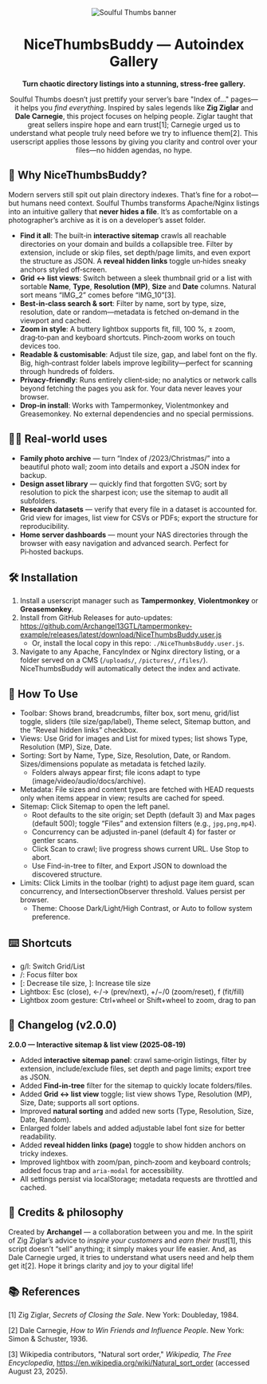 <div align="center">

![Soulful Thumbs banner]({{file:file-JkmiJ86Ne92nWh2tDQ3JTi}})

# NiceThumbsBuddy — Autoindex Gallery

**Turn chaotic directory listings into a stunning, stress‑free gallery.**

Soulful Thumbs doesn’t just prettify your server’s bare "Index of…" pages—it helps you _find everything_.  Inspired by sales legends like **Zig Ziglar** and **Dale Carnegie**, this project focuses on helping people.  Ziglar taught that great sellers inspire hope and earn trust[1]; Carnegie urged us to understand what people truly need before we try to influence them[2].  This userscript applies those lessons by giving you clarity and control over your files—no hidden agendas, no hype.

</div>

## 🚀 Why NiceThumbsBuddy?

Modern servers still spit out plain directory indexes.  That’s fine for a robot—but humans need context.  Soulful Thumbs transforms Apache/Nginx listings into an intuitive gallery that **never hides a file**.  It’s as comfortable on a photographer’s archive as it is on a developer’s asset folder.

* **Find it all**: The built‑in **interactive sitemap** crawls all reachable directories on your domain and builds a collapsible tree.  Filter by extension, include or skip files, set depth/page limits, and even export the structure as JSON.  A **reveal hidden links** toggle un‑hides sneaky anchors styled off‑screen.
* **Grid ↔ list views**: Switch between a sleek thumbnail grid or a list with sortable **Name**, **Type**, **Resolution (MP)**, **Size** and **Date** columns.  Natural sort means “IMG_2” comes before “IMG_10”[3].
* **Best‑in‑class search & sort**: Filter by name, sort by type, size, resolution, date or random—metadata is fetched on‑demand in the viewport and cached.
* **Zoom in style**: A buttery lightbox supports fit, fill, 100 %, ± zoom, drag‑to‑pan and keyboard shortcuts.  Pinch‑zoom works on touch devices too.
* **Readable & customisable**: Adjust tile size, gap, and label font on the fly.  Big, high‑contrast folder labels improve legibility—perfect for scanning through hundreds of folders.
* **Privacy‑friendly**: Runs entirely client‑side; no analytics or network calls beyond fetching the pages you ask for.  Your data never leaves your browser.
* **Drop‑in install**: Works with Tampermonkey, Violentmonkey and Greasemonkey.  No external dependencies and no special permissions.

## 👨‍💻 Real‑world uses

* **Family photo archive** — turn “Index of /2023/Christmas/” into a beautiful photo wall; zoom into details and export a JSON index for backup.
* **Design asset library** — quickly find that forgotten SVG; sort by resolution to pick the sharpest icon; use the sitemap to audit all subfolders.
* **Research datasets** — verify that every file in a dataset is accounted for.  Grid view for images, list view for CSVs or PDFs; export the structure for reproducibility.
* **Home server dashboards** — mount your NAS directories through the browser with easy navigation and advanced search.  Perfect for Pi‑hosted backups.

## 🛠️ Installation

1. Install a userscript manager such as **Tampermonkey**, **Violentmonkey** or **Greasemonkey**.
2. Install from GitHub Releases for auto-updates: https://github.com/Archangel13GTL/tampermonkey-example/releases/latest/download/NiceThumbsBuddy.user.js
   - Or, install the local copy in this repo: `./NiceThumbsBuddy.user.js`.
3. Navigate to any Apache, FancyIndex or Nginx directory listing, or a folder served on a CMS (`/uploads/`, `/pictures/`, `/files/`).  NiceThumbsBuddy will automatically detect the index and activate.

## 🧭 How To Use

- Toolbar: Shows brand, breadcrumbs, filter box, sort menu, grid/list toggle, sliders (tile size/gap/label), Theme select, Sitemap button, and the “Reveal hidden links” checkbox.
- Views: Use Grid for images and List for mixed types; list shows Type, Resolution (MP), Size, Date.
- Sorting: Sort by Name, Type, Size, Resolution, Date, or Random. Sizes/dimensions populate as metadata is fetched lazily.
  - Folders always appear first; file icons adapt to type (image/video/audio/docs/archive).
- Metadata: File sizes and content types are fetched with HEAD requests only when items appear in view; results are cached for speed.
- Sitemap: Click Sitemap to open the left panel.
  - Root defaults to the site origin; set Depth (default 3) and Max pages (default 500); toggle “Files” and extension filters (e.g., `jpg,png,mp4`).
  - Concurrency can be adjusted in-panel (default 4) for faster or gentler scans.
  - Click Scan to crawl; live progress shows current URL. Use Stop to abort.
  - Use Find-in-tree to filter, and Export JSON to download the discovered structure.
- Limits: Click Limits in the toolbar (right) to adjust page item guard, scan concurrency, and IntersectionObserver threshold. Values persist per browser.
  - Theme: Choose Dark/Light/High Contrast, or Auto to follow system preference.

## ⌨️ Shortcuts

- g/l: Switch Grid/List
- /: Focus filter box
- [: Decrease tile size, ]: Increase tile size
- Lightbox: Esc (close), ←/→ (prev/next), +/−/0 (zoom/reset), f (fit/fill)
- Lightbox zoom gesture: Ctrl+wheel or Shift+wheel to zoom, drag to pan

## 📝 Changelog (v2.0.0)

**2.0.0 — Interactive sitemap & list view (2025‑08‑19)**

* Added **interactive sitemap panel**: crawl same‑origin listings, filter by extension, include/exclude files, set depth and page limits; export tree as JSON.
* Added **Find‑in‑tree** filter for the sitemap to quickly locate folders/files.
* Added **Grid ↔ list view** toggle; list view shows Type, Resolution (MP), Size, Date; supports all sort options.
* Improved **natural sorting** and added new sorts (Type, Resolution, Size, Date, Random).
* Enlarged folder labels and added adjustable label font size for better readability.
* Added **reveal hidden links (page)** toggle to show hidden anchors on tricky indexes.
* Improved lightbox with zoom/pan, pinch‑zoom and keyboard controls; added focus trap and `aria-modal` for accessibility.
* All settings persist via localStorage; metadata requests are throttled and cached.

## 🎉 Credits & philosophy

Created by **Archangel** — a collaboration between you and me.  In the spirit of Zig Ziglar’s advice to _inspire your customers_ and _earn their trust_[1], this script doesn’t “sell” anything; it simply makes your life easier.  And, as Dale Carnegie urged, it tries to understand what users need and help them get it[2].  Hope it brings clarity and joy to your digital life!

## 📚 References

[1] Zig Ziglar, *Secrets of Closing the Sale*. New York: Doubleday, 1984.

[2] Dale Carnegie, *How to Win Friends and Influence People*. New York: Simon & Schuster, 1936.

[3] Wikipedia contributors, "Natural sort order," *Wikipedia, The Free Encyclopedia*, https://en.wikipedia.org/wiki/Natural_sort_order (accessed August 23, 2025).

